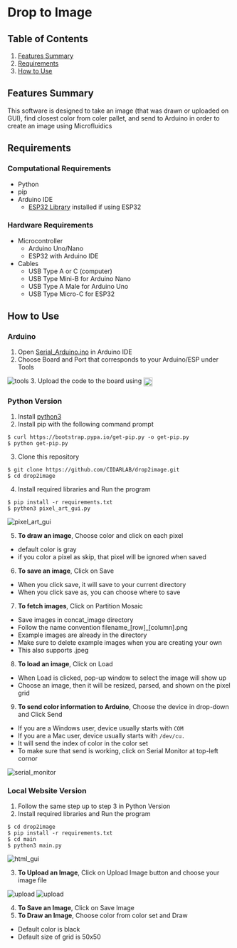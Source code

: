 # Drop to Image

## Table of Contents
1. [Features Summary](#features)
2. [Requirements](#requirements)
3. [How to Use](#how-to-use)

<a name="features"></a>
## Features Summary
This software is designed to take an image (that was drawn or uploaded on GUI), find closest color from coler pallet, and send to Arduino in order to create an image using Microfluidics

<a name="requirements"></a>
## Requirements

### Computational Requirements
- Python
- pip
- Arduino IDE
  - [ESP32 Library](https://raw.githubusercontent.com/espressif/arduino-esp32/gh-pages/package_esp32_index.json) installed if using ESP32

### Hardware Requirements
- Microcontroller
  - Arduino Uno/Nano
  - ESP32 with Arduino IDE
- Cables
  - USB Type A or C (computer)
  - USB Type Mini-B for Arduino Nano
  - USB Type A Male for Arduino Uno
  - USB Type Micro-C for ESP32


<a name="how_to_use"></a>
## How to Use
### Arduino 
1. Open [Serial_Arduino.ino](/Serial_Arduino/Serial_Arduino.ino) in Arduino IDE
2. Choose Board and Port that corresponds to your Arduino/ESP under Tools

![tools](/img/Screen%20Shot%202023-04-28%20at%206.37.26.png)
3. Upload the code to the board using <img src="img/Screen%20Shot%202023-04-28%20at%206.39.33.png" width=20 align=center>

### Python Version
1. Install [python3](https://www.python.org/downloads/windows/)
2. Install pip with the following command prompt
```
$ curl https://bootstrap.pypa.io/get-pip.py -o get-pip.py
$ python get-pip.py
```
3. Clone this repository
```
$ git clone https://github.com/CIDARLAB/drop2image.git
$ cd drop2image
```
4. Install required libraries and Run the program
```
$ pip install -r requirements.txt
$ python3 pixel_art_gui.py
```
![pixel_art_gui](/img/IMG_2779.jpg)

5. **To draw an image**, Choose color and click on each pixel
  - default color is gray
  - if you color a pixel as skip, that pixel will be ignored when saved

6. **To save an image**, Click on Save
  - When you click save, it will save to your current directory
  - When you click save as, you can choose where to save

7. **To fetch images**, Click on Partition Mosaic
  - Save images in concat_image directory
  - Follow the name convention filename_[row]_[column].png
  - Example images are already in the directory
  - Make sure to delete example images when you are creating your own
  - This also supports .jpeg

8. **To load an image**, Click on Load
  - When Load is clicked, pop-up window to select the image will show up
  - Choose an image, then it will be resized, parsed, and shown on the pixel grid

9. **To send color information to Arduino**, Choose the device in drop-down and Click Send
  - If you are a Windows user, device usually starts with `COM`
  - If you are a Mac user, device usually starts with `/dev/cu.`
  - It will send the index of color in the color set
  - To make sure that send is working, click on Serial Monitor at top-left cornor

  ![serial_monitor](/img/Screen%20Shot%202023-04-28%20at%206.31.20.png)

### Local Website Version
1. Follow the same step up to step 3 in Python Version
2. Install required libraries and Run the program
````
$ cd drop2image
$ pip install -r requirements.txt
$ cd main
$ python3 main.py
````
![html_gui](/img/Screen%20Shot%202023-04-28%20at%206.50.28.png)

3. **To Upload an Image**, Click on Upload Image button and choose your image file

![upload](/img/Screen%20Shot%202023-04-28%20at%206.52.17.png)
![upload](/img/Screen%20Shot%202023-04-28%20at%206.53.28.png)

4. **To Save an Image**, Click on Save Image
5. **To Draw an Image**, Choose color from color set and Draw
  - Default color is black
  - Default size of grid is 50x50